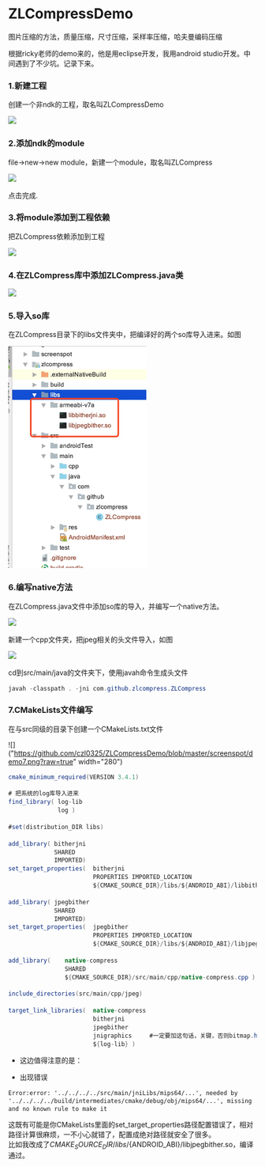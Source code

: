 # ZLCompressDemo
图片压缩的方法，质量压缩，尺寸压缩，采样率压缩，哈夫曼编码压缩

根据ricky老师的demo来的，他是用eclipse开发，我用android studio开发。中间遇到了不少坑。记录下来。<br>

### 1.新建工程

创建一个非ndk的工程，取名叫ZLCompressDemo

![]("https://github.com/czl0325/ZLCompressDemo/blob/master/screenspot/demo1.png?raw=true")

### 2.添加ndk的module

file->new->new module，新建一个module，取名叫ZLCompress

![]("https://github.com/czl0325/ZLCompressDemo/blob/master/screenspot/demo2.png?raw=true")

点击完成.

### 3.将module添加到工程依赖

把ZLCompress依赖添加到工程

![]("https://github.com/czl0325/ZLCompressDemo/blob/master/screenspot/demo3.png?raw=true")

### 4.在ZLCompress库中添加ZLCompress.java类

![]("https://github.com/czl0325/ZLCompressDemo/blob/master/screenspot/demo4.png?raw=true")

### 5.导入so库

在ZLCompress目录下的libs文件夹中，把编译好的两个so库导入进来。如图

<img src="https://github.com/czl0325/ZLCompressDemo/blob/master/screenspot/demo5.png?raw=true" width="280"/>

### 6.编写native方法

在ZLCompress.java文件中添加so库的导入，并编写一个native方法。

![]("https://github.com/czl0325/ZLCompressDemo/blob/master/screenspot/demo6.png?raw=true")

新建一个cpp文件夹，把jpeg相关的头文件导入，如图

![]("https://github.com/czl0325/ZLCompressDemo/blob/master/screenspot/demo8.png?raw=true")

cd到src/main/java的文件夹下，使用javah命令生成头文件

```JAVA
javah -classpath . -jni com.github.zlcompress.ZLCompress
```

### 7.CMakeLists文件编写

在与src同级的目录下创建一个CMakeLists.txt文件

![]("https://github.com/czl0325/ZLCompressDemo/blob/master/screenspot/demo7.png?raw=true" width="280")

```JAVA
cmake_minimum_required(VERSION 3.4.1)

# 把系统的log库导入进来
find_library( log-lib
              log )

#set(distribution_DIR libs)

add_library( bitherjni
             SHARED
             IMPORTED)
set_target_properties(  bitherjni
                        PROPERTIES IMPORTED_LOCATION
                        ${CMAKE_SOURCE_DIR}/libs/${ANDROID_ABI}/libbitherjni.so)

add_library( jpegbither
             SHARED
             IMPORTED)
set_target_properties(  jpegbither
                        PROPERTIES IMPORTED_LOCATION
                        ${CMAKE_SOURCE_DIR}/libs/${ANDROID_ABI}/libjpegbither.so)

add_library(    native-compress
                SHARED
                ${CMAKE_SOURCE_DIR}/src/main/cpp/native-compress.cpp )

include_directories(src/main/cpp/jpeg)

target_link_libraries(  native-compress
                        bitherjni
                        jpegbither
                        jnigraphics     #一定要加这句话，关键，否则bitmap.h的东西用不了！
                        ${log-lib} )
```

* 这边值得注意的是：

* 出现错误
```
Error:error: '../../../../src/main/jniLibs/mips64/...', needed by '../../../../build/intermediates/cmake/debug/obj/mips64/...', missing and no known rule to make it

```
这既有可能是你CMakeLists里面的set_target_properties路径配置错误了，相对路径计算很麻烦，一不小心就错了，配置成绝对路径就安全了很多。<br>
比如我改成了${CMAKE_SOURCE_DIR}/libs/${ANDROID_ABI}/libjpegbither.so，编译通过。
